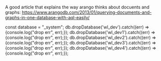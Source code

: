 
A good article that explains the way arango thinks about docuents and graphs: https://www.arangodb.com/2013/01/querying-documents-and-graphs-in-one-database-with-aql-easily/

const database = "_system";
db.dropDatabase('wl_dev').catch((err) => {console.log("drop err", err);});
db.dropDatabase('wl_dev1').catch((err) => {console.log("drop err", err);});
db.dropDatabase('wl_dev2').catch((err) => {console.log("drop err", err);});
db.dropDatabase('wl_dev3').catch((err) => {console.log("drop err", err);});
db.dropDatabase('wl_dev4').catch((err) => {console.log("drop err", err);});

